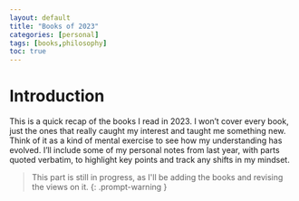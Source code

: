 ```yaml
---
layout: default
title: "Books of 2023"
categories: [personal]
tags: [books,philosophy]
toc: true
---
```


# Introduction
This is a quick recap of the books I read in 2023. I won’t cover every book, just the ones that really caught my interest and taught me something new. Think of it as a kind of mental exercise to see how my understanding has evolved. I’ll include some of my personal notes from last year, with parts quoted verbatim, to highlight key points and track any shifts in my mindset.

> This part is still in progress, as I'll be adding the books and revising the views on it.
{: .prompt-warning }